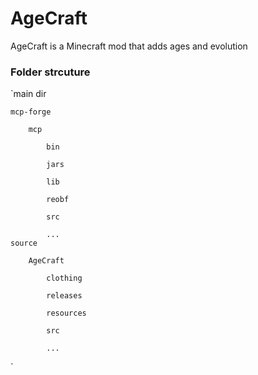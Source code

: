 AgeCraft
========

AgeCraft is a Minecraft mod that adds ages and evolution


### Folder strcuture

`main dir

	mcp-forge
	
		mcp
		
			bin
			
			jars
			
			lib
			
			reobf
			
			src
			
			...
	source
	
		AgeCraft
		
			clothing
			
			releases
			
			resources
			
			src
			
			...
`